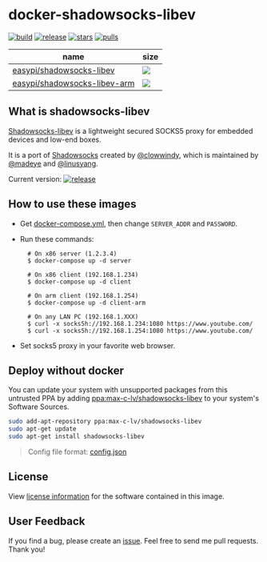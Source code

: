 docker-shadowsocks-libev
========================

[![build](https://travis-ci.org/EasyPi/docker-shadowsocks-libev.svg)](https://travis-ci.org/EasyPi/docker-shadowsocks-libev)
[![release](https://img.shields.io/github/release/EasyPi/docker-shadowsocks-libev.svg)](https://github.com/EasyPi/docker-shadowsocks-libev/releases/latest)
[![stars](https://img.shields.io/docker/stars/easypi/shadowsocks-libev-arm.svg)](https://hub.docker.com/r/easypi/shadowsocks-libev-arm)
[![pulls](https://img.shields.io/docker/pulls/easypi/shadowsocks-libev-arm.svg)](https://hub.docker.com/r/easypi/shadowsocks-libev-arm)

name                               | size
---------------------------------- | ---------------------------------------------------------------------------
[easypi/shadowsocks-libev][11]     | ![](https://badge.imagelayers.io/easypi/shadowsocks-libev:latest.svg)
[easypi/shadowsocks-libev-arm][12] | ![](https://badge.imagelayers.io/easypi/shadowsocks-libev-arm:latest.svg)

## What is shadowsocks-libev

[Shadowsocks-libev][1] is a lightweight secured SOCKS5 proxy for embedded devices
and low-end boxes.

It is a port of [Shadowsocks][2] created by [@clowwindy][3], which is maintained by
[@madeye][4] and [@linusyang][5].

Current version: [![release](https://img.shields.io/github/release/shadowsocks/shadowsocks-libev.svg)][6]

## How to use these images

- Get [docker-compose.yml][7], then change `SERVER_ADDR` and `PASSWORD`.

- Run these commands:

        # On x86 server (1.2.3.4)
        $ docker-compose up -d server

        # On x86 client (192.168.1.234)
        $ docker-compose up -d client

        # On arm client (192.168.1.254)
        $ docker-compose up -d client-arm

        # On any LAN PC (192.168.1.XXX)
        $ curl -x socks5h://192.168.1.234:1080 https://www.youtube.com/
        $ curl -x socks5h://192.168.1.254:1080 https://www.youtube.com/

- Set socks5 proxy in your favorite web browser.

## Deploy without docker

You can update your system with unsupported packages from this untrusted PPA by
adding [ppa:max-c-lv/shadowsocks-libev][13] to your system's Software Sources.

```bash
sudo add-apt-repository ppa:max-c-lv/shadowsocks-libev
sudo apt-get update
sudo apt-get install shadowsocks-libev
```

> Config file format: [config.json](https://shadowsocks.org/en/config/quick-guide.html)

## License

View [license information][9] for the software contained in this image.

## User Feedback

If you find a bug, please create an [issue][10].
Feel free to send me pull requests. Thank you!

[1]: http://shadowsocks.org/
[2]: https://github.com/shadowsocks/shadowsocks
[3]: https://github.com/clowwindy
[4]: https://github.com/madeye
[5]: https://github.com/linusyang
[6]: https://github.com/shadowsocks/shadowsocks-libev/releases/latest
[7]: https://github.com/EasyPi/docker-shadowsocks-libev/raw/master/docker-compose.yml
[8]: https://duckduckgo.com/?q=password+12&t=ffsb&ia=answer
[9]: https://github.com/shadowsocks/shadowsocks-libev#license
[10]: https://github.com/EasyPi/docker-shadowsocks-libev/issues
[11]: https://hub.docker.com/r/easypi/shadowsocks-libev/
[12]: https://hub.docker.com/r/easypi/shadowsocks-libev-arm/
[13]: https://launchpad.net/~max-c-lv/+archive/ubuntu/shadowsocks-libev
